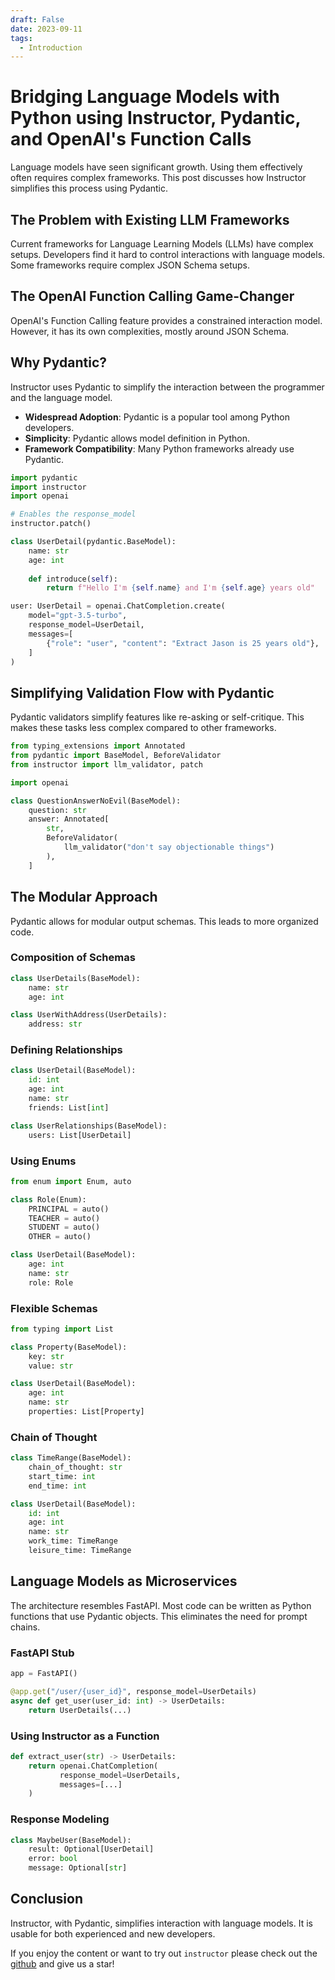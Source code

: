 ```yaml
---
draft: False 
date: 2023-09-11
tags:
  - Introduction
---
```


# Bridging Language Models with Python using Instructor, Pydantic, and OpenAI's Function Calls

Language models have seen significant growth. Using them effectively often requires complex frameworks. This post discusses how Instructor simplifies this process using Pydantic.

## The Problem with Existing LLM Frameworks

Current frameworks for Language Learning Models (LLMs) have complex setups. Developers find it hard to control interactions with language models. Some frameworks require complex JSON Schema setups.

## The OpenAI Function Calling Game-Changer

OpenAI's Function Calling feature provides a constrained interaction model. However, it has its own complexities, mostly around JSON Schema.

## Why Pydantic?

Instructor uses Pydantic to simplify the interaction between the programmer and the language model.

- **Widespread Adoption**: Pydantic is a popular tool among Python developers.
- **Simplicity**: Pydantic allows model definition in Python.
- **Framework Compatibility**: Many Python frameworks already use Pydantic.

```python
import pydantic
import instructor
import openai

# Enables the response_model
instructor.patch()

class UserDetail(pydantic.BaseModel):
    name: str
    age: int
    
    def introduce(self):
        return f"Hello I'm {self.name} and I'm {self.age} years old"

user: UserDetail = openai.ChatCompletion.create(
    model="gpt-3.5-turbo",
    response_model=UserDetail,
    messages=[
        {"role": "user", "content": "Extract Jason is 25 years old"},
    ]
)
```

## Simplifying Validation Flow with Pydantic

Pydantic validators simplify features like re-asking or self-critique. This makes these tasks less complex compared to other frameworks.

```python
from typing_extensions import Annotated
from pydantic import BaseModel, BeforeValidator
from instructor import llm_validator, patch

import openai

class QuestionAnswerNoEvil(BaseModel):
    question: str
    answer: Annotated[
        str,
        BeforeValidator(
            llm_validator("don't say objectionable things")
        ),
    ]
```

## The Modular Approach

Pydantic allows for modular output schemas. This leads to more organized code.

### Composition of Schemas
```python
class UserDetails(BaseModel):
    name: str
    age: int

class UserWithAddress(UserDetails):
    address: str
```

### Defining Relationships
```python
class UserDetail(BaseModel):
    id: int
    age: int
    name: str
    friends: List[int]

class UserRelationships(BaseModel):
    users: List[UserDetail]
```

### Using Enums
```python
from enum import Enum, auto

class Role(Enum):
    PRINCIPAL = auto()
    TEACHER = auto()
    STUDENT = auto()
    OTHER = auto()

class UserDetail(BaseModel):
    age: int
    name: str
    role: Role
```

### Flexible Schemas
```python
from typing import List

class Property(BaseModel):
    key: str
    value: str

class UserDetail(BaseModel):
    age: int
    name: str
    properties: List[Property]
```

### Chain of Thought
```python
class TimeRange(BaseModel):
    chain_of_thought: str
    start_time: int
    end_time: int

class UserDetail(BaseModel):
    id: int
    age: int
    name: str
    work_time: TimeRange
    leisure_time: TimeRange
```

## Language Models as Microservices

The architecture resembles FastAPI. Most code can be written as Python functions that use Pydantic objects. This eliminates the need for prompt chains.

### FastAPI Stub

```python
app = FastAPI()

@app.get("/user/{user_id}", response_model=UserDetails)
async def get_user(user_id: int) -> UserDetails:
    return UserDetails(...)
```

### Using Instructor as a Function

```python
def extract_user(str) -> UserDetails:
    return openai.ChatCompletion(
           response_model=UserDetails,
           messages=[...]
    )
```

### Response Modeling
```python
class MaybeUser(BaseModel):
    result: Optional[UserDetail]
    error: bool
    message: Optional[str]
```

## Conclusion

Instructor, with Pydantic, simplifies interaction with language models. It is usable for both experienced and new developers.

If you enjoy the content or want to try out `instructor` please check out the [github](https://github.com/jxnl/instructor) and give us a star!